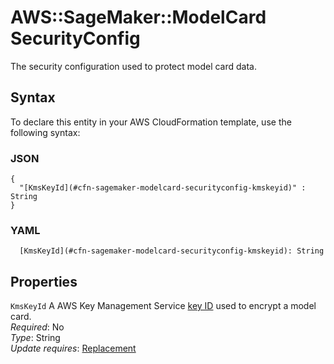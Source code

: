 # AWS::SageMaker::ModelCard SecurityConfig<a name="aws-properties-sagemaker-modelcard-securityconfig"></a>

The security configuration used to protect model card data\.

## Syntax<a name="aws-properties-sagemaker-modelcard-securityconfig-syntax"></a>

To declare this entity in your AWS CloudFormation template, use the following syntax:

### JSON<a name="aws-properties-sagemaker-modelcard-securityconfig-syntax.json"></a>

```
{
  "[KmsKeyId](#cfn-sagemaker-modelcard-securityconfig-kmskeyid)" : String
}
```

### YAML<a name="aws-properties-sagemaker-modelcard-securityconfig-syntax.yaml"></a>

```
  [KmsKeyId](#cfn-sagemaker-modelcard-securityconfig-kmskeyid): String
```

## Properties<a name="aws-properties-sagemaker-modelcard-securityconfig-properties"></a>

`KmsKeyId`  <a name="cfn-sagemaker-modelcard-securityconfig-kmskeyid"></a>
A AWS Key Management Service [key ID](https://docs.aws.amazon.com/kms/latest/developerguide/concepts.html#key-id-key-id) used to encrypt a model card\.  
*Required*: No  
*Type*: String  
*Update requires*: [Replacement](https://docs.aws.amazon.com/AWSCloudFormation/latest/UserGuide/using-cfn-updating-stacks-update-behaviors.html#update-replacement)